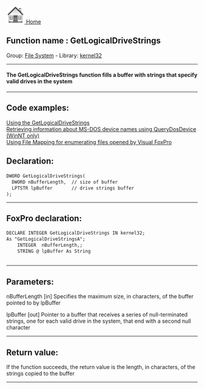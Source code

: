 [<img src="../../images/home.png"> Home ](https://github.com/VFPX/Win32API)  

## Function name : GetLogicalDriveStrings
Group: [File System](../../functions_group.md#File_System)  -  Library: [kernel32](../../Libraries.md#kernel32)  
***  


#### The GetLogicalDriveStrings function fills a buffer with strings that specify valid drives in the system
***  


## Code examples:
[Using the GetLogicalDriveStrings](../../samples/sample_017.md)  
[Retrieving information about MS-DOS device names using QueryDosDevice (WinNT only)](../../samples/sample_241.md)  
[Using File Mapping for enumerating files opened by Visual FoxPro](../../samples/sample_473.md)  

## Declaration:
```foxpro  
DWORD GetLogicalDriveStrings(
  DWORD nBufferLength,  // size of buffer
  LPTSTR lpBuffer       // drive strings buffer
);  
```  
***  


## FoxPro declaration:
```foxpro  
DECLARE INTEGER GetLogicalDriveStrings IN kernel32;
As "GetLogicalDriveStringsA";
	INTEGER  nBufferLength,;
	STRING @ lpBuffer As String
  
```  
***  


## Parameters:
nBufferLength 
[in] Specifies the maximum size, in characters, of the buffer pointed to by lpBuffer

lpBuffer 
[out] Pointer to a buffer that receives a series of null-terminated strings, one for each valid drive in the system, that end with a second null character  
***  


## Return value:
If the function succeeds, the return value is the length, in characters, of the strings copied to the buffer  
***  

